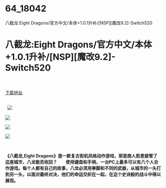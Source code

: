 # 64_18042
八截龙:Eight Dragons/官方中文/本体+1.0.1升补/[NSP][魔改9.2]-Switch520
# 八截龙:Eight Dragons/官方中文/本体+1.0.1升补/[NSP][魔改9.2]-Switch520
 <br/></br>
[下载地址](https://www.switch520.cc/article/18042 "下载地址")
<br/></br>

<p><strong>&nbsp; <img src="https://www.switch520.cc/muke_img/upload_art_editor_20210528-1_1946b0da4c4936cd9b99b3ce5cd063b5.jpg"> </strong></p>
<p><strong><img src="https://www.switch520.cc/muke_img/upload_art_editor_20210528-1_34b53f99379da1ca18887a78546ba874.jpg"></strong></p>
<p><strong><img src="https://www.switch520.cc/muke_img/upload_art_editor_20210528-1_f34ddfd9d5abc4296f6c21bdaceb2f12.jpg"></strong></p>
<p><strong><img src="https://www.switch520.cc/muke_img/upload_art_editor_20210528-1_e8b1b349b2a5d3af593176fc9065a2df.jpg"></strong></p>
<p><strong>&nbsp;</strong></p>
<p><strong>《八截龙,Eight Dragons》是一款复古街机风格动作游戏，邪恶商人凯恩接管了这座城市，八龙能否收回？　　使用键盘和手柄，一台PC上最多可以有八个人合作游戏。每个人都有自己的故事，八龙必须用拳脚和不同的武器，从城市的一头打到另一头，以面对最终对决，他们的命运交织在一起，在这个史诗般的战斗中得以展现。</strong></p>
<p>&nbsp;</p>

